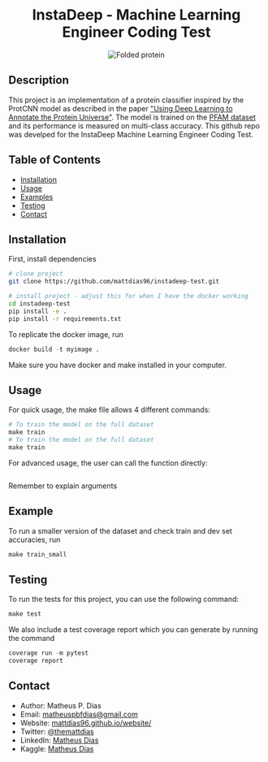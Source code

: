 <div align="center">

# InstaDeep - Machine Learning Engineer Coding Test

![Folded protein](https://singularityhub.com/wp-content/uploads/2021/07/AI-generated-protein-structure.jpg)


<!--
Conference
-->
</div>

## Description
This project is an implementation of a protein classifier inspired by the ProtCNN model as described
in the paper ["Using Deep Learning to Annotate the Protein Universe"](https://www.biorxiv.org/content/10.1101/626507v2.full).
The model is trained on the [PFAM dataset](https://www.kaggle.com/datasets/googleai/pfam-seed-random-split) and its performance
is measured on multi-class accuracy.
This github repo was develped for the InstaDeep Machine Learning Engineer Coding Test.

## Table of Contents
- [Installation](#installation)
- [Usage](#usage)
- [Examples](#examples)
- [Testing](#testing)
- [Contact](#contact)

## Installation
First, install dependencies
```bash
# clone project
git clone https://github.com/mattdias96/instadeep-test.git

# install project - adjust this for when I have the docker working
cd instadeep-test
pip install -e .
pip install -r requirements.txt
 ```
To replicate the docker image, run
```python
docker build -t myimage .
 ```
Make sure you have docker and make installed in your computer.

## Usage
For quick usage, the make file allows 4 different commands:
```python
# To train the model on the full dataset
make train
# To train the model on the full dataset
make train
```
For advanced usage, the user can call the function directly:
```python
```
Remember to explain arguments


## Example
To run a smaller version of the dataset and check train and dev set accuracies, run
```python
make train_small
```

## Testing
To run the tests for this project, you can use the following command:
```python
make test
```
We also include a test coverage report which you can generate by running the command
```python
coverage run -m pytest
coverage report
```

## Contact
- Author: Matheus P. Dias
- Email: matheuspbfdias@gmail.com
- Website: [mattdias96.github.io/website/](mattdias96.github.io/website/)
- Twitter: [@themattdias](http://twitter.com/themattdias)
- LinkedIn: [Matheus Dias](https://www.linkedin.com/in/matheus-p-dias/)
- Kaggle: [Matheus Dias](https://www.kaggle.com/matheusdias1996)